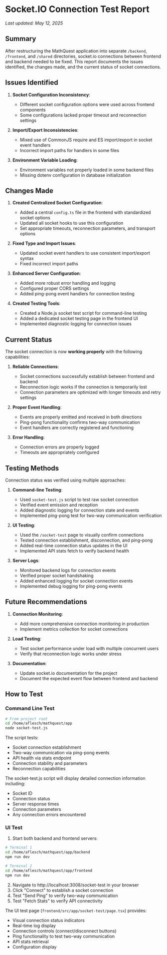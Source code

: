 # Socket.IO Connection Test Report

*Last updated: May 12, 2025*

## Summary
After restructuring the MathQuest application into separate `/backend`, `/frontend`, and `/shared` directories, socket.io connections between frontend and backend needed to be fixed. This report documents the issues identified, the changes made, and the current status of socket connections.

## Issues Identified

1. **Socket Configuration Inconsistency**:
   - Different socket configuration options were used across frontend components
   - Some configurations lacked proper timeout and reconnection settings

2. **Import/Export Inconsistencies**:
   - Mixed use of CommonJS require and ES import/export in socket event handlers
   - Incorrect import paths for handlers in some files

3. **Environment Variable Loading**:
   - Environment variables not properly loaded in some backend files
   - Missing dotenv configuration in database initialization

## Changes Made

1. **Created Centralized Socket Configuration**:
   - Added a central `config.ts` file in the frontend with standardized socket options
   - Updated all socket hooks to use this configuration
   - Set appropriate timeouts, reconnection parameters, and transport options

2. **Fixed Type and Import Issues**:
   - Updated socket event handlers to use consistent import/export syntax
   - Fixed incorrect import paths

3. **Enhanced Server Configuration**:
   - Added more robust error handling and logging
   - Configured proper CORS settings
   - Added ping-pong event handlers for connection testing

4. **Created Testing Tools**:
   - Created a Node.js socket test script for command-line testing
   - Added a dedicated socket testing page in the frontend UI
   - Implemented diagnostic logging for connection issues

## Current Status

The socket connection is now **working properly** with the following capabilities:

1. **Reliable Connections**: 
   - Socket connections successfully establish between frontend and backend
   - Reconnection logic works if the connection is temporarily lost
   - Connection parameters are optimized with longer timeouts and retry settings

2. **Proper Event Handling**:
   - Events are properly emitted and received in both directions
   - Ping-pong functionality confirms two-way communication
   - Event handlers are correctly registered and functioning

3. **Error Handling**:
   - Connection errors are properly logged
   - Timeouts are appropriately configured

## Testing Methods

Connection status was verified using multiple approaches:

1. **Command-line Testing**:
   - Used `socket-test.js` script to test raw socket connection
   - Verified event emission and reception
   - Added diagnostic logging for connection state and events
   - Implemented ping-pong test for two-way communication verification

2. **UI Testing**:
   - Used the `/socket-test` page to visually confirm connections
   - Tested connection establishment, disconnection, and ping-pong
   - Added real-time connection status updates in the UI
   - Implemented API stats fetch to verify backend health

3. **Server Logs**:
   - Monitored backend logs for connection events
   - Verified proper socket handshaking
   - Added enhanced logging for socket connection events
   - Implemented debug logging for ping-pong events

## Future Recommendations

1. **Connection Monitoring**:
   - Add more comprehensive connection monitoring in production
   - Implement metrics collection for socket connections

2. **Load Testing**:
   - Test socket performance under load with multiple concurrent users
   - Verify that reconnection logic works under stress

3. **Documentation**:
   - Update socket.io documentation for the project
   - Document the expected event flow between frontend and backend

## How to Test

### Command Line Test
```bash
# From project root
cd /home/aflesch/mathquest/app
node socket-test.js
```

The script tests:
- Socket connection establishment
- Two-way communication via ping-pong events
- API health via stats endpoint
- Connection stability and parameters
- Reconnection capabilities

The socket-test.js script will display detailed connection information including:
- Socket ID
- Connection status
- Server response times
- Connection parameters
- Any connection errors encountered

### UI Test
1. Start both backend and frontend servers:
```bash
# Terminal 1
cd /home/aflesch/mathquest/app/backend
npm run dev

# Terminal 2
cd /home/aflesch/mathquest/app/frontend
npm run dev
```

2. Navigate to http://localhost:3008/socket-test in your browser
3. Click "Connect" to establish a socket connection
4. Test "Send Ping" to verify two-way communication
5. Test "Fetch Stats" to verify API connectivity

The UI test page (`frontend/src/app/socket-test/page.tsx`) provides:
- Visual connection status indicators
- Real-time log display
- Connection controls (connect/disconnect buttons)
- Ping functionality to test two-way communication
- API stats retrieval
- Configuration display
